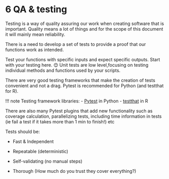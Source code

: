 # 6 QA & testing


Testing is a way of quality assuring our work when creating software that is important. 
Quality means a lot of things and for the scope of this document it will mainly mean reliability.

There is a need to develop a set of tests to provide a proof that our functions work as intended.

Test your functions with specific inputs and expect specific outputs. Start with your testing here. 😊 Unit tests are low level,focusing on testing individual methods and functions used by your scripts.

There are very good testing frameworks that make the creation of tests convenient and not a drag. 
Pytest is recommended for Python (and testthat for R). 

!!! note
  Testing framework libraries:
    - [Pytest](https://docs.pytest.org/) in Python
    - [testthat](https://testthat.r-lib.org/) in R


There are also many Pytest plugins that add new functionality such as coverage calculation, parallelizing tests,
including time information in tests (ie fail a test if it takes more than 1 min to finish!) etc


Tests should be:
  - Fast & Independent
  
  - Repeatable (deterministic)
  
  - Self-validating (no manual steps)

  - Thorough (How much do you trust they cover everything?)
 

